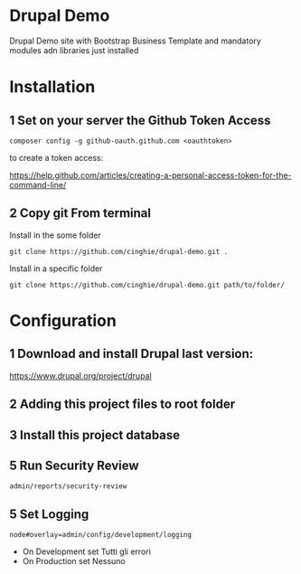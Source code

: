 # Drupal Demo
Drupal Demo site with Bootstrap Business Template and mandatory modules adn libraries just installed

# Installation

## 1 Set on your server the Github Token Access

```
composer config -g github-oauth.github.com <oauthtoken>
```

to create a token access: 

https://help.github.com/articles/creating-a-personal-access-token-for-the-command-line/


## 2 Copy git From terminal

Install in the some folder

```
git clone https://github.com/cinghie/drupal-demo.git .
```

Install in a specific folder
```
git clone https://github.com/cinghie/drupal-demo.git path/to/folder/
```

# Configuration

## 1 Download and install Drupal last version:

https://www.drupal.org/project/drupal

## 2 Adding this project files to root folder

## 3 Install this project database

## 5 Run Security Review

```
admin/reports/security-review
```

## 5 Set Logging

```
node#overlay=admin/config/development/logging
```

 - On Development set Tutti gli errori
 - On Production set Nessuno
 
